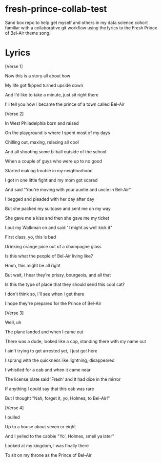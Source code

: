 # fresh-prince-collab-test
Sand box repo to help get myself and others in my data science cohort familiar with a collaborative git workflow using the lyrics to the Fresh Prince of Bel-Air theme song.

# Lyrics

[Verse 1]

Now this is a story all about how

My life got flipped turned upside down

And I'd like to take a minute, just sit right there

I'll tell you how I became the prince of a town called Bel-Air

[Verse 2]

In West Philadelphia born and raised

On the playground is where I spent most of my days

Chilling out, maxing, relaxing all cool

And all shooting some b-ball outside of the school

When a couple of guys who were up to no good

Started making trouble in my neighborhood

I got in one little fight and my mom got scared

And said "You're moving with your auntie and uncle in Bel-Air"

I begged and pleaded with her day after day

But she packed my suitcase and sent me on my way

She gave me a kiss and then she gave me my ticket

I put my Walkman on and said "I might as well kick it"

First class, yo, this is bad

Drinking orange juice out of a champagne glass

Is this what the people of Bel-Air living like?

Hmm, this might be all right

But wait, I hear they're prissy, bourgeois, and all that

Is this the type of place that they should send this cool cat?

I don't think so, I'll see when I get there

I hope they're prepared for the Prince of Bel-Air


[Verse 3]

Well, uh

The plane landed and when I came out

There was a dude, looked like a cop, standing there with my name out

I ain't trying to get arrested yet, I just got here

I sprang with the quickness like lightning, disappeared

I whistled for a cab and when it came near

The license plate said 'Fresh' and it had dice in the mirror

If anything I could say that this cab was rare

But I thought "Nah, forget it, yo, Holmes, to Bel-Air!"

[Verse 4]

I pulled

Up to a house about seven or eight

And I yelled to the cabbie "Yo', Holmes, smell ya later"

Looked at my kingdom, I was finally there

To sit on my throne as the Prince of Bel-Air
